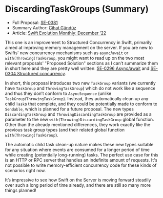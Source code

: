 # DiscardingTaskGroups (Summary)

* Full Proposal: [SE-0381](https://github.com/apple/swift-evolution/blob/main/proposals/0381-task-group-discard-results.md)
* Summary Author: [Cihat Gündüz](https://fline.dev/about)
* Article: [Swift Evolution Monthly: December ‘22](https://www.fline.dev/swift-evolution-monthly-december-22/#se-0381-discardingtaskgroups)

This one is an improvement to Structured Concurrency in Swift, primarily aimed at improving memory management on the server. If you are new to Swifts' new concurrency mechanisms such as `async`/`await` or `with(Throwing)TaskGroup`, you might want to read up on the two most relevant proposals' "Proposed Solution" sections as I can’t summarize them in short here and they are pretty well written: [SE-0296 Async/await](https://github.com/apple/swift-evolution/blob/main/proposals/0296-async-await.md?ref=fline.dev#proposed-solution-asyncawait) and [SE-0304 Structured concurrency](https://github.com/apple/swift-evolution/blob/main/proposals/0304-structured-concurrency.md?ref=fline.dev#proposed-solution).

In short, this proposal introduces two new `TaskGroup` variants (we currently have `TaskGroup` and `ThrowingTaskGroup`) which do not work like a sequence and thus they don’t conform to `AsyncSequence` (unlike `TaskGroup`/`ThrowingTaskGroup`). Instead, they automatically clean up any child `Task`s that complete, and they could  be potentially made to conform to `Sendable`, which is planned for a future proposal. The new types `DiscardingTaskGroup` and `ThrowingDiscardingTaskGroup` are provided as a parameter to the new `with(Throwing)DiscardingTaskGroup` global function. Other than the already mentioned differences, they work exactly like the previous task group types (and their related global function `with(Throwing)TaskGroup`).

The automatic child task clean-up nature makes these new types suitable for any situation where events are consumed for a longer period of time while creating (potentially long-running) tasks. The perfect use case for this is an HTTP or RPC server that handles an indefinite amount of requests. It's not possible to write memory-efficient concurrency code for these kinds of scenarios right now.

It’s impressive to see how Swift on the Server is moving forward steadily over such a long period of time already, and there are still so many more things planned!

